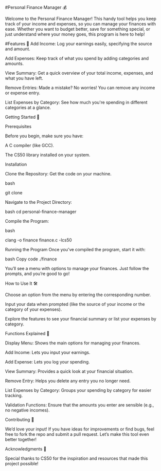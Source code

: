 #Personal Finance Manager 💰


Welcome to the Personal Finance Manager! This handy tool helps you keep track of your income and expenses, so you can manage your finances with ease.
Whether you want to budget better, save for something special, or just understand where your money goes, this program is here to help!

#Features 🌟
Add Income: Log your earnings easily, specifying the source and amount.

Add Expenses: Keep track of what you spend by adding categories and amounts.

View Summary: Get a quick overview of your total income, expenses, and what you have left.

Remove Entries: Made a mistake? No worries! You can remove any income or expense entry.

List Expenses by Category: See how much you're spending in different categories at a glance.


Getting Started 🚀

Prerequisites

Before you begin, make sure you have:

A C compiler (like GCC).

The CS50 library installed on your system.

Installation

Clone the Repository: Get the code on your machine.

bash

git clone <repository-url>


Navigate to the Project Directory:

bash
cd personal-finance-manager

Compile the Program:

bash

clang -o finance finance.c -lcs50


Running the Program
Once you’ve compiled the program, start it with:

bash
Copy code
./finance


You’ll see a menu with options to manage your finances. Just follow the prompts, and you’re good to go!


How to Use It 🛠️

Choose an option from the menu by entering the corresponding number.

Input your data when prompted (like the source of your income or the category of your expenses).

Explore the features to see your financial summary or list your expenses by category.

Functions Explained 📖

Display Menu: Shows the main options for managing your finances.

Add Income: Lets you input your earnings.

Add Expense: Lets you log your spending.

View Summary: Provides a quick look at your financial situation.

Remove Entry: Helps you delete any entry you no longer need.

List Expenses by Category: Groups your spending by category for easier tracking.

Validation Functions: Ensure that the amounts you enter are sensible (e.g., no negative incomes).


Contributing 🤝


We’d love your input! If you have ideas for improvements or find bugs, feel free to fork the repo and submit a pull request. Let’s make this tool even better together!


Acknowledgments 🙏


Special thanks to CS50 for the inspiration and resources that made this project possible!
